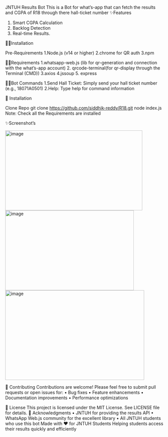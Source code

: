 JNTUH Results Bot
This is a Bot for what’s-app that can fetch the results and CGPA of R18 through there hall-ticket number
✨Features
1.	Smart CGPA Calculation
2.	Backlog Detection
3.	Real-time Results.
   
🧑‍💻Installation

Pre-Requirements
1.Node.js (v14 or higher)
2.chrome for QR auth
3.npm

🧑‍💻Requirements
1.whatsapp-web.js (lib for qr-generation and connection with the what’s-app account)
2. qrcode-terminal(for qr-display through the Terminal (CMD))
3.axios
4.jssoup
5. express

🧑‍💻Bot Commands
1.Send Hall Ticket: Simply send your hall ticket number (e.g., 18071A0501)
2.Help: Type help for command information

🚀 Installation

Clone Repo 
git clone https://github.com/siddhik-reddy/R18.git
node index.js
Note: Check all the Requirements are installed 

✨Screenshot’s
 	 
<img width="437" height="254" alt="image" src="https://github.com/user-attachments/assets/3c9297f7-7ac9-41cf-9553-5eac3039593a" />
<img width="410" height="254" alt="image" src="https://github.com/user-attachments/assets/9746ee18-9ad5-4cd2-ba9b-73ac72bdf3a4" />
<img width="443" height="285" alt="image" src="https://github.com/user-attachments/assets/70e6a717-893c-4da2-a1cd-5a6673beee48" />

🤝 Contributing
Contributions are welcome! Please feel free to submit pull requests or open issues for:
•	Bug fixes
•	Feature enhancements
•	Documentation improvements
•	Performance optimizations

📄 License
This project is licensed under the MIT License. See LICENSE file for details.
🙏 Acknowledgments
•	JNTUH for providing the results API
•	WhatsApp Web.js community for the excellent library
•	All JNTUH students who use this bot
Made with ❤️ for JNTUH Students
Helping students access their results quickly and efficiently

